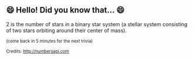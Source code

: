 ## 😄 Hello! Did you know that... 😄
2 is the number of stars in a binary star system (a stellar system consisting of two stars orbiting around their center of mass).

<sup>(come back in 5 minutes for the next trivia)</sup>


<sup>Credits: http://numbersapi.com</sup>
